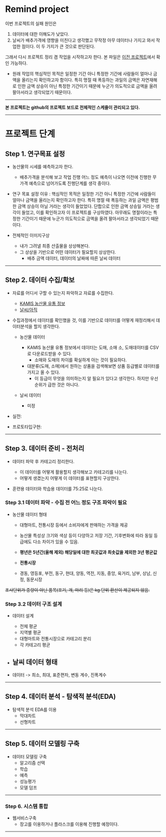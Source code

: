# Remind project

이번 프로젝트의 실패 원인은
1. 데이터에 대한 이해도가 낮았다.
2. 날씨가 배추가격에 영향을 미친다고 생각했고 무작정 아무 데이터나 가지고 와서 작업한 점이다.
이 두 가지가 큰 것으로 판단된다.

그래서 다시 프로젝트 정리 겸 작업을 시작하고자 한다.
본 파일은 [이전 프로젝트](https://github.com/euskate/mp02)에서 확인 가능하다.

- 원래 작업의 핵심적인 목적은 일정한 기간 아니 특정한 기간에 사람들이 얼마나 금액을 올리는지 확인하고자 함이다. 특히 명절 때 폭등하는 과일의 금액은 자연재해로 인한 금액 상승이 아닌 특정한 기간이기 때문에 누군가 의도적으로 금액을 올려 팔아서라고 생각되었기 때문이다.
---

**본 프로젝트는 github의 프로젝트 보드로 전체적인 스케줄이 관리되고 있다.**

---

# 프로젝트 단계
## Step 1. 연구목표 설정

- 농산물의 시세를 예측하고자 한다.
    - 배추가격을 분석해 보고 작업 진행 어느 정도 예측이 나오면 이전에 진행한 무 가격 예측으로 넘어가도록 진행단계를 생각 중이다.

- 연구 목표 설정 이유 :
 핵심적인 목적은 일정한 기간 아니 특정한 기간에 사람들이 얼마나 금액을 올리는지 확인하고자 한다.
 특히 명절 때 폭등하는 과일 금액은 평범한 금액 상승이 아닐 거라는 생각이 들었었다.
 단합으로 인한 금액 상승일 거라는 생각이 들었고, 이를 확인하고자 이 프로젝트를 구상하였다.
 아무래도 명절이라는 특정한 기간이기 때문에 누군가 의도적으로 금액을 올려 팔아서라고 생각되었기 때문이다.

- 전체적인 이미지구상
    - 내가 그려낼 최종 산출물을 상상해본다.
    - 그 상상을 기반으로 어떤 데이터가 필요할지 상상한다.
        - 배추 금액 데이터, 데이터의 날짜에 따른 날씨 데이터


---

## Step 2. 데이터 수집/확보

- 자료를 어디서 구할 수 있는지 파악하고 자료를 수집한다.
    - [KAMIS 농산물 유통 정보](https://www.kamis.or.kr/customer/main/main.do)
    - [날씨/아직]()

- 수집과정에서 데이터를 확인했을 것, 이를 기반으로 데이터를 어떻게 재정리해서 데이터분석을 할지 생각한다.

    - 농산물 데이터
        - KAMIS 농산물 유통 정보에서 데이터는 도매, 소매 소, 도매데이터를 CSV로 다운로드받을 수 있다.
            - 소매와 도매의 차이를 확실하게 아는 것이 필요하다.
        - 대분류(도매, 소매)에서 원하는 상품을 검색해보면 상품 등급별로 데이터를 가지고 올 수 있다.
            - 이 등급이 무엇을 의미하는지 알 필요가 있다고 생각한다. 하지만 우선순위가 급한 것은 아니다.

    - 날씨 데이터
        - 미정


- 실전:
- 프로토타입구현:

---

## Step 3. 데이터 준비 - 전처리

- 데이터 파악 후 카테고리 정리한다.
    - 이 데이터를 어떻게 활용할지 생각해보고 카테고리를 나눈다.
    - 어떻게 생겼는지 어떻게 이 데이터를 표현할지 구상한다.

- 훈련용 데이터와 학습용 데이터를 75:25로 나눈다.

### Step 3.1 데이터 파악 - 수집 전 어느 정도 구조 파악이 필요

- 농산물 데이터 형태

    - 대형마트, 전통시장 등에서 소비자에게 판매하는 가격을 제공
    - 농산물 특성상 크기와 색상 등이 다양하고 저장 기간, 기후변화에 따라 동일 등급에도 다소 차이가 있을 수 있음.
    - **평년은 5년간(올해 제외) 해당일에 대한 최곳값과 최솟값을 제외한 3년 평균값**

    - **전통시장**
    - 경동, 영등포, 부전, 동구, 현대, 양동, 역전, 지동, 중앙, 육거리, 남부, 상남, 신정, 동문시장

 ~~조사단위가 중량이 아닌 품목(포기, 개, 마리 등)은 kg 단위 환산이 제공되지 않음.~~

### Step 3.2 데이터 구조 설계

- 데이터 설계
    - 전체 평균
    - 지역별 평균
    - 대형마트와 전통시장으로 카테고리 분리
    - 각 카테고리 평균

- 날씨 데이터 형태
    -

- 데이터 -> 최소, 최대, 표준편차, 변동 계수, 진폭계수


---

## Step 4. 데이터 분석	- 탐색적 분석(EDA)

- 탐색적 분석 EDA를 이용
    - 막대차트
    - 선형차트


---

## Step 5. 데이터 모델링 구축

- 데이터 모델링 구축
    - 알고리즘 선택
    - 학습
    - 예측
    - 성능평가
    - 모델 덤프

---

### Step 6. 시스템 통합

- 웹서비스구축
    - 장고를 이용하거나 플라스크를 이용해 진행할 예정이다.

---

